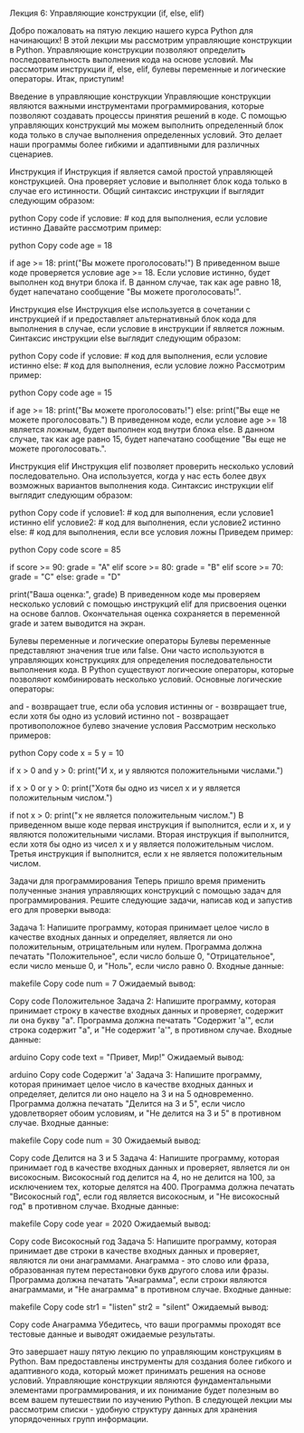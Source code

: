 Лекция 6: Управляющие конструкции (if, else, elif)

Добро пожаловать на пятую лекцию нашего курса Python для начинающих! В этой лекции мы рассмотрим управляющие конструкции в Python. Управляющие конструкции позволяют определить последовательность выполнения кода на основе условий. Мы рассмотрим инструкции if, else, elif, булевы переменные и логические операторы. Итак, приступим!

Введение в управляющие конструкции
Управляющие конструкции являются важными инструментами программирования, которые позволяют создавать процессы принятия решений в коде. С помощью управляющих конструкций мы можем выполнить определенный блок кода только в случае выполнения определенных условий. Это делает наши программы более гибкими и адаптивными для различных сценариев.

Инструкция if
Инструкция if является самой простой управляющей конструкцией. Она проверяет условие и выполняет блок кода только в случае его истинности. Общий синтаксис инструкции if выглядит следующим образом:

python
Copy code
if условие:
    # код для выполнения, если условие истинно
Давайте рассмотрим пример:

python
Copy code
age = 18

if age >= 18:
    print("Вы можете проголосовать!")
В приведенном выше коде проверяется условие age >= 18. Если условие истинно, будет выполнен код внутри блока if. В данном случае, так как age равно 18, будет напечатано сообщение "Вы можете проголосовать!".

Инструкция else
Инструкция else используется в сочетании с инструкцией if и предоставляет альтернативный блок кода для выполнения в случае, если условие в инструкции if является ложным. Синтаксис инструкции else выглядит следующим образом:

python
Copy code
if условие:
    # код для выполнения, если условие истинно
else:
    # код для выполнения, если условие ложно
Рассмотрим пример:

python
Copy code
age = 15

if age >= 18:
    print("Вы можете проголосовать!")
else:
    print("Вы еще не можете проголосовать.")
В приведенном коде, если условие age >= 18 является ложным, будет выполнен код внутри блока else. В данном случае, так как age равно 15, будет напечатано сообщение "Вы еще не можете проголосовать.".

Инструкция elif
Инструкция elif позволяет проверить несколько условий последовательно. Она используется, когда у нас есть более двух возможных вариантов выполнения кода. Синтаксис инструкции elif выглядит следующим образом:

python
Copy code
if условие1:
    # код для выполнения, если условие1 истинно
elif условие2:
    # код для выполнения, если условие2 истинно
else:
    # код для выполнения, если все условия ложны
Приведем пример:

python
Copy code
score = 85

if score >= 90:
    grade = "A"
elif score >= 80:
    grade = "B"
elif score >= 70:
    grade = "C"
else:
    grade = "D"

print("Ваша оценка:", grade)
В приведенном коде мы проверяем несколько условий с помощью инструкций elif для присвоения оценки на основе баллов. Окончательная оценка сохраняется в переменной grade и затем выводится на экран.

Булевы переменные и логические операторы
Булевы переменные представляют значения true или false. Они часто используются в управляющих конструкциях для определения последовательности выполнения кода. В Python существуют логические операторы, которые позволяют комбинировать несколько условий. Основные логические операторы:

and - возвращает true, если оба условия истинны
or - возвращает true, если хотя бы одно из условий истинно
not - возвращает противоположное булево значение условия
Рассмотрим несколько примеров:

python
Copy code
x = 5
y = 10

if x > 0 and y > 0:
    print("И x, и y являются положительными числами.")

if x > 0 or y > 0:
    print("Хотя бы одно из чисел x и y является положительным числом.")

if not x > 0:
    print("x не является положительным числом.")
В приведенном выше коде первая инструкция if выполнится, если и x, и y являются положительными числами. Вторая инструкция if выполнится, если хотя бы одно из чисел x и y является положительным числом. Третья инструкция if выполнится, если x не является положительным числом.

Задачи для программирования
Теперь пришло время применить полученные знания управляющих конструкций с помощью задач для программирования. Решите следующие задачи, написав код и запустив его для проверки вывода:

Задача 1:
Напишите программу, которая принимает целое число в качестве входных данных и определяет, является ли оно положительным, отрицательным или нулем. Программа должна печатать "Положительное", если число больше 0, "Отрицательное", если число меньше 0, и "Ноль", если число равно 0.
Входные данные:

makefile
Copy code
num = 7
Ожидаемый вывод:

Copy code
Положительное
Задача 2:
Напишите программу, которая принимает строку в качестве входных данных и проверяет, содержит ли она букву "а". Программа должна печатать "Содержит 'а'", если строка содержит "а", и "Не содержит 'а'", в противном случае.
Входные данные:

arduino
Copy code
text = "Привет, Мир!"
Ожидаемый вывод:

arduino
Copy code
Содержит 'а'
Задача 3:
Напишите программу, которая принимает целое число в качестве входных данных и определяет, делится ли оно нацело на 3 и на 5 одновременно. Программа должна печатать "Делится на 3 и 5", если число удовлетворяет обоим условиям, и "Не делится на 3 и 5" в противном случае.
Входные данные:

makefile
Copy code
num = 30
Ожидаемый вывод:

Copy code
Делится на 3 и 5
Задача 4:
Напишите программу, которая принимает год в качестве входных данных и проверяет, является ли он високосным. Високосный год делится на 4, но не делится на 100, за исключением тех, которые делятся на 400. Программа должна печатать "Високосный год", если год является високосным, и "Не високосный год" в противном случае.
Входные данные:

makefile
Copy code
year = 2020
Ожидаемый вывод:

Copy code
Високосный год
Задача 5:
Напишите программу, которая принимает две строки в качестве входных данных и проверяет, являются ли они анаграммами. Анаграмма - это слово или фраза, образованная путем перестановки букв другого слова или фразы. Программа должна печатать "Анаграмма", если строки являются анаграммами, и "Не анаграмма" в противном случае.
Входные данные:

makefile
Copy code
str1 = "listen"
str2 = "silent"
Ожидаемый вывод:

Copy code
Анаграмма
Убедитесь, что ваши программы проходят все тестовые данные и выводят ожидаемые результаты.

Это завершает нашу пятую лекцию по управляющим конструкциям в Python. Вам предоставлены инструменты для создания более гибкого и адаптивного кода, который может принимать решения на основе условий. Управляющие конструкции являются фундаментальными элементами программирования, и их понимание будет полезным во всем вашем путешествии по изучению Python. В следующей лекции мы рассмотрим списки - удобную структуру данных для хранения упорядоченных групп информации.
